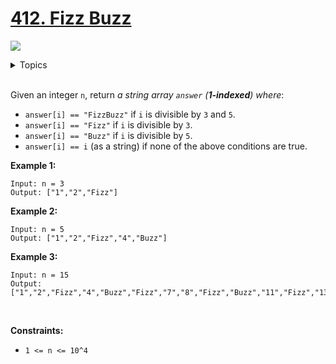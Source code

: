 # [412. Fizz Buzz](https://leetcode.com/problems/fizz-buzz/description/)

![](https://img.shields.io/badge/Difficulty-Easy-green.svg)

<details>
<summary>Topics</summary>

* [`String`](https://leetcode.com/tag/string/)
* [`Math`](https://leetcode.com/tag/math/)
* [`Simulation`](https://leetcode.com/tag/simulation/)

</details>
<br />

Given an integer `n`, return *a string array `answer` (**1-indexed**) where*:

 + `answer[i] == "FizzBuzz"` if `i` is divisible by `3` and `5`.
 + `answer[i] == "Fizz"` if `i` is divisible by `3`.
 + `answer[i] == "Buzz"` if `i` is divisible by `5`.
 + `answer[i] == i` (as a string) if none of the above conditions are true.
 

**Example 1:**

    Input: n = 3
    Output: ["1","2","Fizz"]

**Example 2:**

    Input: n = 5
    Output: ["1","2","Fizz","4","Buzz"]

**Example 3:**

    Input: n = 15
    Output: ["1","2","Fizz","4","Buzz","Fizz","7","8","Fizz","Buzz","11","Fizz","13","14","FizzBuzz"]
   

**Constraints:**

 + `1 <= n <= 10^4`

